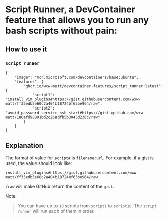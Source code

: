 # Script Runner, a DevContainer feature that allows you to run any bash scripts without pain:

## How to use it

### `script runner`

```jsonc
{
    "image": "mcr.microsoft.com/devcontainers/base:ubuntu",
    "features": {
        "ghcr.io/wxw-matt/devcontainer-features/script_runner:latest": {
            "script1": "install_vim_plugins#https://gist.githubusercontent.com/wxw-matt/ff35edb5e60c2a404b18724bf63be964/raw",
            "script2": "avoid_password_service_ssh_start#https://gist.github.com/wxw-matt/186afd98891bd2c26adfb5b3045d236c/raw"
        }
    }
}
```

## Explanation
The format of value for `script#` is `filename:url`. For example, if a gist is used, the value should look like:
```
install_vim_plugins#https://gist.githubusercontent.com/wxw-matt/ff35edb5e60c2a404b18724bf63be964/raw
```
`/raw` will make GitHub return the content of the `gist`.

Note:
> You can have up to `10` scripts from `script1` to `script10`. The `script runner` will run each of them in order.
